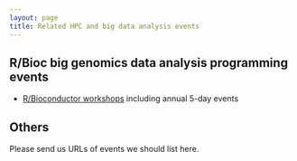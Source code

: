 ```yaml
---
layout: page
title: Related HPC and big data analysis events
---
```


## R/Bioc big genomics data analysis programming events

* [R/Bioconductor workshops](http://girke.bioinformatics.ucr.edu/tutorials/) including annual 5-day events

## Others

Please send us URLs of events we should list here.



